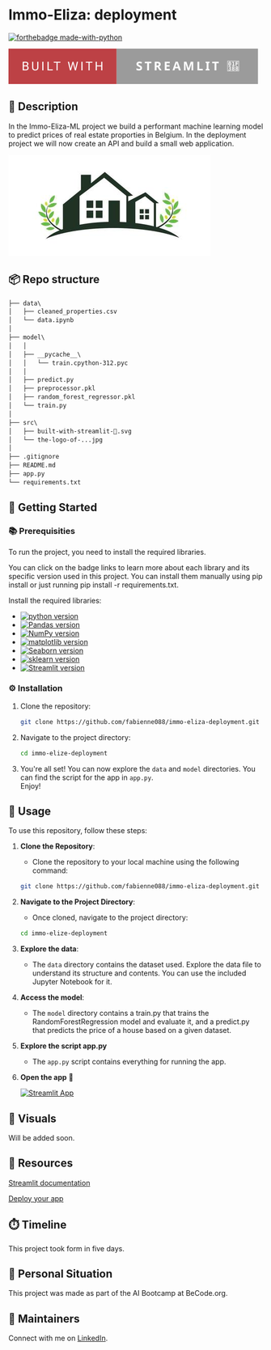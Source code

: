 # Immo-Eliza: deployment


[![forthebadge made-with-python](https://ForTheBadge.com/images/badges/made-with-python.svg)](https://www.python.org/)

[![forthebadge built-with-streamlit](src/built-with-streamlit-🎈.svg)](https://streamlit.io/)

## 🧐 Description
In the  Immo-Eliza-ML project we build a performant machine learning model to predict prices of real estate proporties in Belgium. In the deployment project we will now create an API and  build a small web application.

![house_logo](src/the-logo-of-home-housing-residents-real-estate-with-a-concept-that-presents-rural-nature-with-a-touch-of-leaves-and-sunflowers-vector.jpg)



## 📦 Repo structure

```md
├── data\
│   ├── cleaned_properties.csv
│   └── data.ipynb
│
├── model\
│   │
│   ├── __pycache__\
│   │   └── train.cpython-312.pyc
│   │
│   ├── predict.py
│   ├── preprocessor.pkl
│   ├── random_forest_regressor.pkl
│   └── train.py
│
├── src\
│   ├── built-with-streamlit-🎈.svg
│   └── the-logo-of-...jpg
│
├── .gitignore
├── README.md
├── app.py
└── requirements.txt

```

## 🏁 Getting Started

### 📚 Prerequisities

To run the project, you need to install the required libraries. 

You can click on the badge links to learn more about each library and its specific version used in this project. You can install them manually using pip install <library name> or just running pip install -r requirements.txt.

Install the required libraries:

   - [![python version](https://img.shields.io/badge/python-3.x-blue)](https://python.org)
   - [![Pandas version](https://img.shields.io/badge/pandas-2.x-green)](https://pandas.pydata.org/)
   - [![NumPy version](https://img.shields.io/badge/numpy-1.x-orange)](https://numpy.org/)
   - [![matplotlib version](https://img.shields.io/badge/matplotlib-3.x-red)](https://matplotlib.org/)
   - [![Seaborn version](https://img.shields.io/badge/seaborn-0.x-yellow)](https://seaborn.pydata.org/)
   - [![sklearn version](https://img.shields.io/badge/scikit_learn-1.x-%f89938?color=%f89938)](https://scikit-learn.org/stable/)
   - [![Streamlit version](https://img.shields.io/badge/Streamlit-1.x-%23ff4b4b?color=%23ff4b4b)](https://streamlit.io/)

### ⚙️ Installation

1. Clone the repository:
    ```bash
    git clone https://github.com/fabienne088/immo-eliza-deployment.git
    ```

2. Navigate to the project directory:
    ```bash
    cd immo-elize-deployment
    ```

3. You're all set! You can now explore the `data` and `model` directories. You can find the script for the app in `app.py`.<br>
Enjoy!

## 🎈 Usage
To use this repository, follow these steps:

1. **Clone the Repository**: 
    - Clone the repository to your local machine using the following command:
    ```bash
    git clone https://github.com/fabienne088/immo-eliza-deployment.git
    ```

2. **Navigate to the Project Directory**:
    - Once cloned, navigate to the project directory:
    ```bash
    cd immo-elize-deployment
    ```

3. **Explore the data**:
    - The `data` directory contains the dataset used. Explore the data file to understand its structure and contents. You can use the included Jupyter Notebook for it.

4. **Access the model**:
    - The `model` directory contains a train.py that trains the RandomForestRegression model and evaluate it, and a predict.py that predicts the price of a house based on a given dataset.

5. **Explore the script app.py**
    - The `app.py` script contains everything for running the app.

6. **Open the app** 🎉

    [![Streamlit App](https://static.streamlit.io/badges/streamlit_badge_black_white.svg)](https://immo-eliza-deployment-3pzskfv3wyawvpj4u52pwg.streamlit.app/)

## 🎨 Visuals
Will be added soon.

## 👑 Resources
[Streamlit documentation](https://docs.streamlit.io/)

[Deploy your app](https://docs.streamlit.io/streamlit-community-cloud/deploy-your-app)


## ⏱️ Timeline
This project took form in five days.

## 📌 Personal Situation
This project was made as part of the AI Bootcamp at BeCode.org.

## 🔧 Maintainers
Connect with me on [LinkedIn](https://www.linkedin.com/in/fabienne-th%C3%BCer-56a8a0a?lipi=urn%3Ali%3Apage%3Ad_flagship3_profile_view_base_contact_details%3BGVOLSNIkQnaKEDrsWD%2BY6w%3D%3D).

